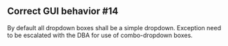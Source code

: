 ## Correct GUI behavior #14
By default all dropdown boxes shall be a simple dropdown. Exception need to be escalated with the DBA for use of combo-dropdown boxes.

